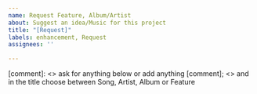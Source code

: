 ```yaml
---
name: Request Feature, Album/Artist
about: Suggest an idea/Music for this project
title: "[Request]"
labels: enhancement, Request
assignees: ''

---
```


[comment]: <> ask for anything below or add anything
[comment]; <> and in the title choose between Song, Artist, Album or Feature
